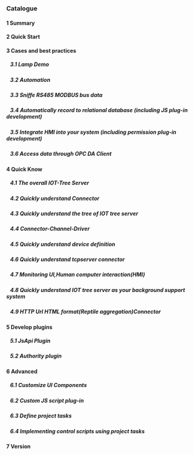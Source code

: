 <script src="/_js/jquery-1.12.0.min.js"></script>
<script src="/_js/bootstrap/js/bootstrap.min.js"></script>
<script type="text/javascript" src="/_js/ajax.js"></script>
<link rel="stylesheet" type="text/css" href="/_js/layui/css/layui.css" />
<script src="/_js/layui/layui.all.js"></script>
<script src="/_js/dlg_layer.js?v="></script>
<link  href="/_js/bootstrap/css/bootstrap.min.css" rel="stylesheet" type="text/css" >
<link  href="/_js/font4.7.0/css/font-awesome.css"  rel="stylesheet" type="text/css" >
            <link href="./inc/common.css" rel="stylesheet" type="text/css">
        <link href="./inc/index.css" rel="stylesheet" type="text/css">



### Catalogue





#### <a doc_path="en/README.md" >1 Summary</a>
#### <a doc_path="en/doc/quick_start.md" >2 Quick Start</a>






#### <a doc_path="en/doc/case/index.md" >3 Cases and best practices</a>
##### <a doc_path="en/doc/case/example_lamp_demo.md" target="main">&nbsp;&nbsp;&nbsp;3.1 Lamp Demo</a>
##### <a doc_path="en/doc/case/case_auto.md" target="main">&nbsp;&nbsp;&nbsp;3.2 Automation</a>
##### <a doc_path="en/doc/case/case_rs485_sniffer.md" target="main">&nbsp;&nbsp;&nbsp;3.3 Sniffe RS485 MODBUS bus data</a>
##### <a doc_path="en/doc/case/case_jsplugin_db.md" target="main">&nbsp;&nbsp;&nbsp;3.4 Automatically record to relational database (including JS plug-in development)</a>

##### <a doc_path="en/doc/case/case_ref_hmi_auth.md" target="main">&nbsp;&nbsp;&nbsp;3.5 Integrate HMI into your system (including permission plug-in development)</a>

##### <a doc_path="en/doc/case/case_opc_da.md" target="main">&nbsp;&nbsp;&nbsp;3.6 Access data through OPC DA Client</a>




#### <a doc_path="en/doc/quick/index.md" >4 Quick Know</a>
##### <a doc_path="cn/doc/quick/quick_know_iottree.md" target="main">&nbsp;&nbsp;&nbsp;4.1 The overall IOT-Tree Server</a>
##### <a doc_path="cn/doc/quick/quick_know_conn.md" target="main">&nbsp;&nbsp;&nbsp;4.2 Quickly understand Connector</a>
##### <a doc_path="en/doc/quick/quick_know_tree.md" target="main">&nbsp;&nbsp;&nbsp;4.3 Quickly understand the tree of IOT tree server</a>
##### <a doc_path="en/doc/quick/quick_know_ch_conn_drv.md" target="main">&nbsp;&nbsp;&nbsp;4.4 Connector-Channel-Driver</a>
##### <a doc_path="en/doc/quick/quick_know_devdef.md" target="main">&nbsp;&nbsp;&nbsp;4.5 Quickly understand device definition</a>
##### <a doc_path="en/doc/quick/quick_know_tcpserver_connector.md" target="main">&nbsp;&nbsp;&nbsp;4.6 Quickly understand tcpserver connector</a>
##### <a doc_path="en/doc/quick/quick_know_hmi.md" target="main">&nbsp;&nbsp;&nbsp;4.7 Monitoring UI,Human computer interaction(HMI)</a>
##### <a doc_path="en/doc/quick/quick_know_server.md" target="main">&nbsp;&nbsp;&nbsp;4.8 Quickly understand IOT tree server as your background support system</a>
##### <a doc_path="en/doc/conn/msg_http_url_html.md" target="main">&nbsp;&nbsp;&nbsp;4.9 HTTP Url HTML format(Reptile aggregation)Connector</a>





#### <a doc_path="en/doc/advanced/adv_plugin.md" >5 Develop plugins </a>
##### <a doc_path="en/doc/advanced/adv_plugin_jsapi.md" target="main">&nbsp;&nbsp;&nbsp;5.1 JsApi Plugin</a>
##### <a doc_path="en/doc/advanced/adv_plugin_auth.md" target="main">&nbsp;&nbsp;&nbsp;5.2 Authority plugin</a>






#### <a doc_path="en/doc/advanced/index.md" >6 Advanced</a>
##### <a doc_path="en/doc/advanced/adv_ui_comp.md" target="main">&nbsp;&nbsp;&nbsp;6.1 Customize UI Components</a>
##### <a doc_path="en/doc/advanced/adv_prj_task.md" target="main">&nbsp;&nbsp;&nbsp;6.2 Custom JS script plug-in</a>
##### <a doc_path="en/doc/advanced/adv_prj_task.md" target="main">&nbsp;&nbsp;&nbsp;6.3 Define project tasks</a>
##### <a doc_path="en/doc/advanced/adv_prj_task_ctrl.md" target="main">&nbsp;&nbsp;&nbsp;6.4 Implementing control scripts using project tasks</a>






#### <a doc_path="en/doc/version.md" >7 Version </a>


<script>
$("a").each(function(){
    var docp = $(this).attr("doc_path") ;
    if(docp)
    {
        $(this).click(function(){
            parent.nav_to($(this).attr("doc_path"));
        });
    }
});
</script>
